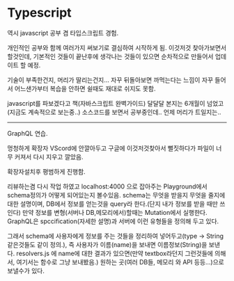 # Typescript

역시 javascript 공부 겸 타입스크립트 경험.

개인적인 공부와 함께 여러가지 써보기로 결심하여 시작하게 됨. 
이것저것 찾아가보면서 할것인데, 기본적인 것들이 끝난후에 생각나는 것들이 있으면 순차적으로 만들어서 업데이트 할 예정.

기술이 부족한건지, 머리가 딸리는건지... 자꾸 뒤돌아보면 까먹는다는 느낌이 자꾸 들어서 어느샌가부터 복습을 안하면 쉴때도 재대로 쉬지도 못함.

javascript를 파보겠다고 책(자바스크립트 완벽가이드) 달달달 본지는 6개월이 넘었고(지금도 계속적으로 보는중..) 소스코드를 보면서 공부중인데.. 언제 머리가 트일지는..

****
GraphQL 연습.

멍청하게 확장자 VScord에 안깔아두고 구글에 이것저것찾아서 뻘짓하다가 파일이 너무 커져서 다시 지우고 깔았음.

확장자설치후 평범하게 진행함.

리뷰하는겸 다시 작업 하였고 localhost:4000 으로 잡아주는 Playground에서 schema정의가 어떻게 되어있는지 볼수있음.
schema는 무엇을 받을지 무엇을 줄지에대한 설명이며, DB에서 정보를 얻는것을 query라 한다.(단지 내가 정보를 받을 때만 쓰인다)
만약 정보를 변형(서버나 DB,메모리에서)할때는 Mutation에서 실행한다.
GraphQL은 spccification(자세한 설명)과 서버에 이런 유형들을 정의해 두고 있다.

그래서 schema에 사용자에게 정보를 주는 것들을 정리하여 넣어두고(type -> String같은것들도 같이 정의.), 즉 사용자가 이름(name)을 보내면 이름정보(String)을 보낸다.
resolvers.js 에 name에 대한 결과가 있으면(만약 textbox라던지 그런것들에 의해서, 여기서는 함수로 그냥 보내봤음.) 원하는 곳(여러 DB들, 메모리 와 API 등등...)으로 보낼수가 있다.
